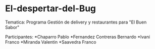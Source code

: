 # El-despertar-del-Bug

Tematica:
Programa Gestión de delivery y restaurantes para "El Buen Sabor"


Participantes:
*Chaparro Pablo
*Fernandez Contreras Bernardo
*Ivani Franco 
*Miranda Valentin
*Saavedra Franco
